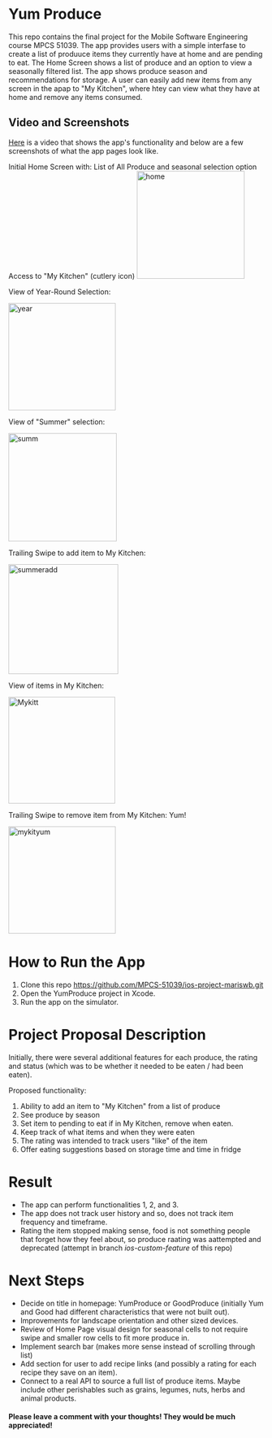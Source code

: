 # Yum Produce
This repo contains the final project for the Mobile Software Engineering course MPCS 51039. 
The app provides users with a simple interfase to create a list of produuce items they currently have at home and are pending to eat. The Home Screen shows a list of produce and an option to view a seasonally filtered list. The app shows produce season and recommendations for storage. A user can easily add new items from any screen in the apap to "My Kitchen", where htey can view what they have at home and remove any items consumed. 

## Video and Screenshots
[Here](https://www.youtube.com/watch?v=IQK772iKExQ) is a video that shows the app's functionality and below are a few screenshots of what the app pages look like. 

Initial Home Screen with:
List of All Produce and seasonal selection option
Access to "My Kitchen" (cutlery icon)
<img width="212" alt="home" src="https://user-images.githubusercontent.com/83419562/170388668-c3237d05-2955-4071-95b0-3b6d92ff4930.png">


View of Year-Round Selection:

<img width="211" alt="year" src="https://user-images.githubusercontent.com/83419562/170388677-2b415ea4-912d-456e-a174-fc30c7e9bbda.png">


View of "Summer" selection:

<img width="213" alt="summ" src="https://user-images.githubusercontent.com/83419562/170388859-1478a4c5-789a-4c24-95ae-b297683262fa.png">


Trailing Swipe to add item to My Kitchen:

<img width="216" alt="summeradd" src="https://user-images.githubusercontent.com/83419562/170388881-50307571-ea63-426e-ac72-bf288635832e.png">


View of items in My Kitchen:

<img width="210" alt="Mykitt" src="https://user-images.githubusercontent.com/83419562/170388895-9c8ae47b-6843-4ed1-830a-683f38294185.png">


Trailing Swipe to remove item from My Kitchen: Yum!

<img width="211" alt="mykityum" src="https://user-images.githubusercontent.com/83419562/170388918-43a6909c-e92f-48ca-9c34-13e4c43185e2.png">

# How to Run the App
1. Clone this repo https://github.com/MPCS-51039/ios-project-mariswb.git
2. Open the YumProduce project in Xcode.
3. Run the app on the simulator.

# Project Proposal Description

Initially, there were several additional features for each produce, the rating and status (which was to be whether it needed to be eaten / had been eaten). 

Proposed functionality:
1. Ability to add an item to "My Kitchen" from a list of produce
2. See produce by season
3. Set item to pending to eat if in My Kitchen, remove when eaten.
4. Keep track of what items and when they were eaten
5. The rating was intended to track users "like" of the item
6. Offer eating suggestions based on storage time and time in fridge


# Result
- The app can perform functionalities 1, 2, and 3.
- The app does not track user history and so, does not track item frequency and timeframe.
- Rating the item stopped making sense, food is not something people that forget how they feel about, so produce raating was aattempted and deprecated (attempt in branch _ios-custom-feature_ of this repo)

# Next Steps
- Decide on title in homepage: YumProduce or GoodProduce (initially Yum and Good had different characteristics that were not built out).
- Improvements for landscape orientation and other sized devices.
- Review of Home Page visual design for seasonal cells to not require swipe and smaller row cells to fit more produce in.
- Implement search bar (makes more sense instead of scrolling through list)
- Add section for user to add recipe links (and possibly a rating for each recipe they save on an item).
- Connect to a real API to source a full list of produce items. Maybe include other perishables such as grains, legumes, nuts, herbs and animal products. 


#### Please leave a comment with your thoughts! They would be much appreciated!

